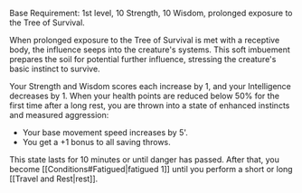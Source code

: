 Base Requirement: 1st level, 10 Strength, 10 Wisdom, prolonged exposure to the Tree of Survival.

When prolonged exposure to the Tree of Survival is met with a receptive body, the influence seeps into the creature's systems. This soft imbuement prepares the soil for potential further influence, stressing the creature's basic instinct to survive.

Your Strength and Wisdom scores each increase by 1, and your Intelligence decreases by 1. When your health points are reduced below 50% for the first time after a long rest, you are thrown into a state of enhanced instincts and measured aggression:
* Your base movement speed increases by 5'.
* You get a +1 bonus to all saving throws.

This state lasts for 10 minutes or until danger has passed. After that, you become [[Conditions#Fatigued|fatigued 1]] until you perform a short or long [[Travel and Rest|rest]].
